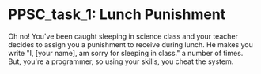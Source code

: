 # PPSC_task_1: Lunch Punishment
Oh no! You've been caught sleeping in science class and your teacher
decides to assign you a punishment to receive during lunch. He makes 
you write "I, [your name], am sorry for sleeping in class." a number 
of times. But, you're a programmer, so using your skills, you cheat 
the system. 